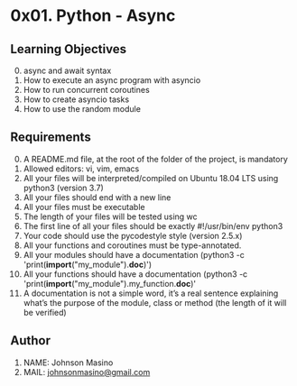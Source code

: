 # 0x01. Python - Async

## Learning Objectives

0. async and await syntax
1. How to execute an async program with asyncio
2. How to run concurrent coroutines
3. How to create asyncio tasks
4. How to use the random module

## Requirements
0. A README.md file, at the root of the folder of the project, is mandatory
1. Allowed editors: vi, vim, emacs
2. All your files will be interpreted/compiled on Ubuntu 18.04 LTS using python3 (version 3.7)
3. All your files should end with a new line
4. All your files must be executable
5. The length of your files will be tested using wc
6. The first line of all your files should be exactly #!/usr/bin/env python3
7. Your code should use the pycodestyle style (version 2.5.x)
8. All your functions and coroutines must be type-annotated.
9. All your modules should have a documentation (python3 -c 'print(__import__("my_module").__doc__)')
10. All your functions should have a documentation (python3 -c 'print(__import__("my_module").my_function.__doc__)'
11. A documentation is not a simple word, it’s a real sentence explaining what’s the purpose of the module, class or method (the length of it will be verified)

## Author
1. NAME: Johnson Masino
2. MAIL: johnsonmasino@gmail.com
